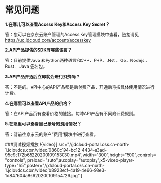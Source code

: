 # 常见问题


**1.在哪儿可以查看Access Key和Access Key Secret？**

答：您可以在京东云账户管理的Access Key管理模块中查看，链接请见 https://uc.jdcloud.com/account/accesskey


**2.API产品提供的SDK有哪些语言？**

答：目前提供Java 和Python两种语言和C++、PHP、.Net 、Go、Nodejs 、Rust 、Java 签名包。


**3.API产品开通后立即就会进行扣费吗？**

答：不是的。API中心的API产品都是后付费产品，开通后将按具体使用情况进行计费。


**4.在哪里可以查看API产品的价格？**

答：在API产品页有查看价格的链接。每种API产品有不同的计费规则。


**5.在哪里可以查看自己账号的费用情况？**

答：请前往京东云的账户“费用”模块中进行查看。

###测试视频播放
!{video}[ src="//jdcloud-portal.oss.cn-north-1.jcloudcs.com/video/0860c194-bc12-4434-a3ad-95c9c172b65220200109153030.mp4",width="300",height="500",controls="controls", preload="auto",autoplay="autoplay",x5-video-player-type="h5",poster="//jdcloud-portal.oss.cn-north-1.jcloudcs.com/video/b8923ecf-4a19-4e66-98e3-1d847604a86620200109154726.jpg" ]
